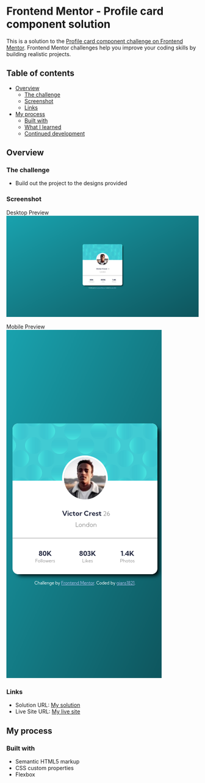 # Frontend Mentor - Profile card component solution

This is a solution to the [Profile card component challenge on Frontend Mentor](https://www.frontendmentor.io/challenges/profile-card-component-cfArpWshJ). Frontend Mentor challenges help you improve your coding skills by building realistic projects. 

## Table of contents

- [Overview](#overview)
  - [The challenge](#the-challenge)
  - [Screenshot](#screenshot)
  - [Links](#links)
- [My process](#my-process)
  - [Built with](#built-with)
  - [What I learned](#what-i-learned)
  - [Continued development](#continued-development)

## Overview

### The challenge

- Build out the project to the designs provided

### Screenshot

Desktop Preview
![desktop-preview](image.png)

Mobile Preview
![mobile-preview](image-1.png)

### Links

- Solution URL: [My solution]()
- Live Site URL: [My live site]()

## My process

### Built with

- Semantic HTML5 markup
- CSS custom properties
- Flexbox
